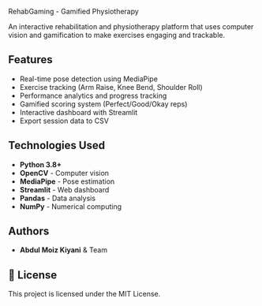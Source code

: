 RehabGaming - Gamified Physiotherapy 

An interactive rehabilitation and physiotherapy platform that uses computer vision and gamification to make exercises engaging and trackable.

##  Features

-  Real-time pose detection using MediaPipe
-  Exercise tracking (Arm Raise, Knee Bend, Shoulder Roll)
-  Performance analytics and progress tracking
-  Gamified scoring system (Perfect/Good/Okay reps)
-  Interactive dashboard with Streamlit
-  Export session data to CSV



##  Technologies Used

- **Python 3.8+**
- **OpenCV** - Computer vision
- **MediaPipe** - Pose estimation
- **Streamlit** - Web dashboard
- **Pandas** - Data analysis
- **NumPy** - Numerical computing

##  Authors

- **Abdul Moiz Kiyani** & Team

## 📄 License

This project is licensed under the MIT License.




